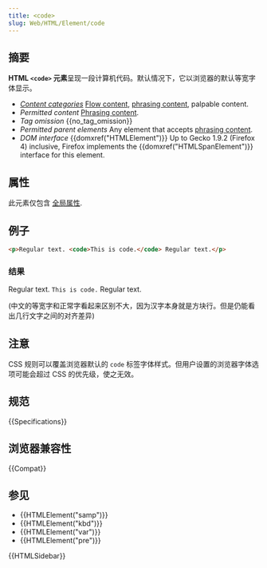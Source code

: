 ```yaml
---
title: <code>
slug: Web/HTML/Element/code
---
```


## 摘要

**HTML `<code>` 元素**呈现一段计算机代码。默认情况下，它以浏览器的默认等宽字体显示。

- _[Content categories](/zh-CN/docs/HTML/Content_categories)_ [Flow content](/zh-CN/docs/HTML/Content_categories#Flow_content), [phrasing content](/zh-CN/docs/HTML/Content_categories#Phrasing_content), palpable content.
- _Permitted content_ [Phrasing content](/zh-CN/docs/HTML/Content_categories#Phrasing_content).
- _Tag omission_ {{no_tag_omission}}
- _Permitted parent elements_ Any element that accepts [phrasing content](/zh-CN/docs/HTML/Content_categories#Phrasing_content).
- _DOM interface_ {{domxref("HTMLElement")}} Up to Gecko 1.9.2 (Firefox 4) inclusive, Firefox implements the {{domxref("HTMLSpanElement")}} interface for this element.

## 属性

此元素仅包含 [全局属性](/zh-CN/docs/HTML/Global_attributes).

## 例子

```html
<p>Regular text. <code>This is code.</code> Regular text.</p>
```

### 结果

Regular text. `This is code.` Regular text.

(中文的等宽字和正常字看起来区别不大，因为汉字本身就是方块行。但是仍能看出几行文字之间的对齐差异)

## 注意

CSS 规则可以覆盖浏览器默认的 `code` 标签字体样式。但用户设置的浏览器字体选项可能会超过 CSS 的优先级，使之无效。

## 规范

{{Specifications}}

## 浏览器兼容性

{{Compat}}

## 参见

- {{HTMLElement("samp")}}
- {{HTMLElement("kbd")}}
- {{HTMLElement("var")}}
- {{HTMLElement("pre")}}

{{HTMLSidebar}}
